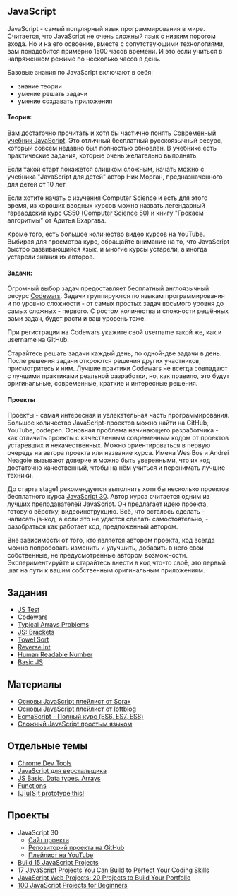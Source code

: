 ## JavaScript

JavaScript - самый популярный язык программирования в мире. Считается, что JavaScript не очень сложный язык с низким порогом входа. Но и на его освоение, вместе с сопутствующими технологиями, вам понадобится примерно 1500 часов времени. И это если учиться в напряженном режиме по несколько часов в день. 

Базовые знания по JavaScript включают в себя: 
- знание теории
- умение решать задачи
- умение создавать приложения

#### Теория:
Вам достаточно прочитать и хотя бы частично понять [Современный учебник JavaScript](https://learn.javascript.ru/). Это отличный бесплатный русскоязычный ресурс, который совсем недавно был полностью обновлён. В учебнике есть практические задания, которые очень желательно выполнять.

Если такой старт покажется слишком сложным, начать можно с учебника "JavaScript для детей" автор Ник Морган, предназначенного для детей от 10 лет.

Если хотите начать с изучения Computer Science и есть для этого время, из хороших вводных курсов можно назвать легендарный гарвардский курс [CS50 (Computer Science 50)](https://ru.wikipedia.org/wiki/CS50) и книгу "Грокаем алгоритмы" от Адитья Бхаргава.

Кроме того, есть большое количество видео курсов на YouTube. Выбирая для просмотра курс, обращайте внимание на то, что JavaScript быстро развивающийся язык, и многие курсы устарели, а иногда устарели знания их авторов. 

#### Задачи:
Огромный выбор задач предоставляет бесплатный англоязычный ресурс [Сodewars](https://www.codewars.com/). Задачи группируются по языкам программирования и по уровню сложности - от самых простых задач восьмого уровня до самых сложных - первого. С ростом количества и сложности решённых вами задач, будет расти и ваш уровень тоже.

При регистрации на Сodewars укажите свой username такой же, как и username на GitHub.

Старайтесь решать задачи каждый день, по одной-две задачи в день. После решения задачи откроются решения других участников, присмотритесь к ним. Лучшие практики Сodewars не всегда совпадают с лучшими практиками реальной разработки, но, как правило, это будут оригинальные, современные, краткие и интересные решения. 

#### Проекты
Проекты - самая интересная и увлекательная часть программирования. Большое количество JavaScript-проектов можно найти на GitHub, YouTube, codepen. Основная проблема начинающего разработчика - как отличить проекты с качественным современным кодом от проектов устаревших и некачественных. Можно ориентироваться в первую очередь на автора проекта или название курса. Имена Wes Bos и Andrei Neagoie вызывают доверие и можно быть уверенными, что их код достаточно качественный, чтобы на нём учиться и перенимать лучшие техники.

До старта stage1 рекомендуется выполнить хотя бы несколько проектов бесплатного курса [JavaScript 30](https://javascript30.com/). Автор курса считается одним из лучших преподавателей JavaScript. Он предлагает идею проекта, готовую вёрстку, видеоинструкцию. Всё, что осталось сделать - написать js-код, а если это не удастся сделать самостоятельно, - разобраться как работает код, предложенный автором.

Вне зависимости от того, кто является автором проекта, код всегда можно попробовать изменить и улучшить, добавить в него свои собственные, не предусмотренные автором возможности. Экспериментируйте и старайтесь внести в код что-то своё, это первый шаг на пути к вашим собственным оригинальным приложениям.

## Задания

- [JS Test](stage0/tests/index.md)
- [Codewars](stage0/tasks/codewars.md)
- [Typical Arrays Problems](https://github.com/rolling-scopes-school/typical-arrays-problems/blob/master/README.md)
- [JS: Brackets](https://github.com/Shastel/brackets)
- [Towel Sort](https://github.com/rolling-scopes-school/towel-sort/blob/master/README.md)
- [Reverse Int](https://github.com/rolling-scopes-school/reverse-int/blob/master/README.md)
- [Human Readable Number](https://github.com/rolling-scopes-school/human-readable-number/blob/master/README.md)
- [Basic JS](https://github.com/AlreadyBored/basic-js)

## Материалы

- [Основы JavaScript плейлист от Sorax](https://www.youtube.com/playlist?list=PL363QX7S8MfSxcHzvkNEqMYbOyhLeWwem)
- [Основы JavaScript плейлист от loftblog](https://www.youtube.com/playlist?list=PLY4rE9dstrJymG1GyPLgOKsJNq9r-p6pX)
- [EcmaScript - Полный курс (ES6, ES7, ES8)](https://youtu.be/Ti2Q4sQkNdU)
- [Сложный JavaScript простым языком](https://www.youtube.com/playlist?list=PLqKQF2ojwm3l4oPjsB9chrJmlhZ-zOzWT)

## Отдельные темы
- [Chrome Dev Tools](https://youtu.be/0sDHMq3x4fA)
- [JavaScript для верстальщика](https://github.com/rolling-scopes-school/tasks/blob/master/tasks/stage-0/js-for-frontend.md)
- [JS Basic. Data types. Arrays](https://youtu.be/w420Ullz2cw)
- [Functions](https://youtu.be/fShrn50Fkhw)
- [[J]u[S]t prototype this!](https://youtu.be/5l01s6Vkqp0)

## Проекты
- JavaScript 30
  - [Сайт проекта](https://javascript30.com/)
  - [Репозиторий проекта на GitHub](https://github.com/wesbos/JavaScript30)
  - [Плейлист на YouTube](https://www.youtube.com/playlist?list=PLu8EoSxDXHP6CGK4YVJhL_VWetA865GOH)
- [Build 15 JavaScript Projects](https://youtu.be/3PHXvlpOkf4)
- [17 JavaScript Projects You Can Build to Perfect Your Coding Skills](https://mikkegoes.com/javascript-projects-for-beginners/)
- [JavaScript Web Projects: 20 Projects to Build Your Portfolio](https://www.udemy.com/course/javascript-web-projects-to-build-your-portfolio-resume/)
- [100 JavaScript Projects for Beginners](https://jsbeginners.com/javascript-projects-for-beginners/) 